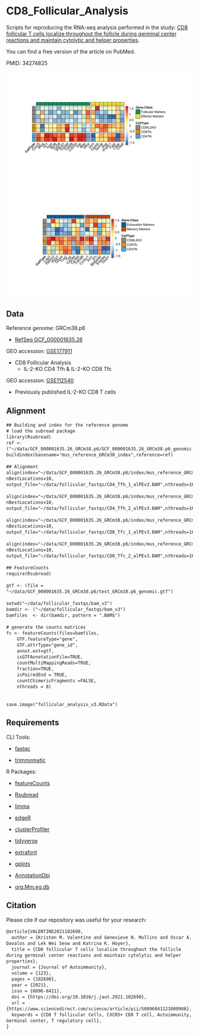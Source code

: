 # CD8_Follicular_Analysis
Scripts for reproducing the RNA-seq analysis performed in the study: [CD8 follicular T cells localize throughout the follicle during germinal center reactions and maintain cytolytic and helper properties](https://doi.org/10.1016/j.jaut.2021.102690).

You can find a free version of the article on PubMed.

PMID: 34274825


<img src = "Valentine_CD8Tfc_2021/plots/Valentine_CD8Tfc_2021_figure4_heatmap1.png" width ="600" /> <img src = "Valentine_CD8Tfc_2021/plots/Valentine_CD8Tfc_2021_figure4_heatmap2.png" width ="600" />


## Data

Reference genome: GRCm38.p6
- [RefSeq GCF_000001635.26](https://www.ncbi.nlm.nih.gov/data-hub/genome/GCF_000001635.26/)


GEO accession: [GSE177911](https://www.ncbi.nlm.nih.gov/geo/query/acc.cgi?acc=GSE177911)
- CD8 Follicular Analysis
  - IL-2-KO CD4 Tfh & IL-2-KO CD8 Tfc

GEO accession: [GSE112540](https://www.ncbi.nlm.nih.gov/geo/query/acc.cgi?acc=GSE112540)
- Previously published IL-2-KO CD8 T cells



## Alignment

    ## Building and index for the reference genome
    # load the subread package
    library(Rsubread)
    ref <-("~/data/GCF_000001635.26_GRCm38.p6/GCF_000001635.26_GRCm38.p6_genomic.fna")
    buildindex(basename="mus_reference_GRCm38_index",reference=ref)
    
    ## Alignment
    align(index="~/data/GCF_000001635.26_GRCm38.p6/index/mus_reference_GRCm38_index",readfile1="~/data/follicular_fastqs/CD4_Tfh_1_R1.fastq",readfile2="~/data/follicular_fastqs/CD4_Tfh_1_R2.fastq", nBestLocations=10, output_file="~/data/follicular_fastqs/CD4_Tfh_1_alPEv3.BAM",nthreads=16,phredOffset=33)

	align(index="~/data/GCF_000001635.26_GRCm38.p6/index/mus_reference_GRCm38_index",readfile1="~/data/follicular_fastqs/CD4_Tfh_2_R1.fastq",readfile2="~/data/follicular_fastqs/CD4_Tfh_2_R2.fastq", nBestLocations=10, output_file="~/data/follicular_fastqs/CD4_Tfh_2_alPEv3.BAM",nthreads=16,phredOffset=33)

	align(index="~/data/GCF_000001635.26_GRCm38.p6/index/mus_reference_GRCm38_index",readfile1="~/data/follicular_fastqs/CD8_Tfc_1_R1.fastq",readfile2="~/data/follicular_fastqs/CD8_Tfc_1_R2.fastq", nBestLocations=10, output_file="~/data/follicular_fastqs/CD8_Tfc_1_alPEv3.BAM",nthreads=16,phredOffset=33)

	align(index="~/data/GCF_000001635.26_GRCm38.p6/index/mus_reference_GRCm38_index",readfile1="~/data/follicular_fastqs/CD8_Tfc_2_R1.fastq",readfile2="~/data/follicular_fastqs/CD8_Tfc_2_R2.fastq", nBestLocations=10, output_file="~/data/follicular_fastqs/CD8_Tfc_2_alPEv3.BAM",nthreads=16,phredOffset=33)

	## FeatureCounts
	require(Rsubread)

	gtf <- (file = "~/data/GCF_000001635.26_GRCm38.p6/test_GRCm38.p6_genomic.gtf")

	setwd("~/data/follicular_fastqs/bam_v3")
	bamdir <- ("~/data/follicular_fastqs/bam_v3")
	bamfiles  <- dir(bamdir, pattern = ".BAM$")

	# generate the counts matrices 
	fc <- featureCounts(files=bamfiles, 
		GTF.featureType="gene",
		GTF.attrType="gene_id", 
		annot.ext=gtf, 
		isGTFAnnotationFile=TRUE, 
		countMultiMappingReads=TRUE, 
		fraction=TRUE, 
		isPairedEnd = TRUE, 
		countChimericFragments =FALSE, 
		nthreads = 8)


	save.image("follicular_analysis_v3.RData")

## Requirements

CLI Tools:

- [fastqc](https://www.bioinformatics.babraham.ac.uk/projects/fastqc/)

- [trimmomatic](https://doi.org/10.1093/bioinformatics/btu170)

R Packages:

- [featureCounts](https://doi.org/10.1093/bioinformatics/btt656)

- [Rsubread](https://bioconductor.org/packages/release/bioc/html/Rsubread.html)

- [limma](https://bioconductor.org/packages/release/bioc/html/limma.html)

- [edgeR](https://bioconductor.org/packages/release/bioc/html/edgeR.html)

- [clusterProfiler](https://bioconductor.org/packages/release/bioc/html/clusterProfiler.html)

- [tidyverse](https://www.tidyverse.org)

- [extrafont](https://cran.r-project.org/web/packages/extrafont/index.html)

- [gplots](https://cran.r-project.org/web/packages/gplots/index.html)

- [AnnotationDbi](https://bioconductor.org/packages/release/bioc/html/AnnotationDbi.html)

- [org.Mm.eg.db](https://bioconductor.org/packages/release/data/annotation/html/org.Mm.eg.db.html)


## Citation

Please cite if our repository was useful for your research:
````
@article{VALENTINE2021102690,
  author = {Kristen M. Valentine and Genevieve N. Mullins and Oscar A. Davalos and Lek Wei Seow and Katrina K. Hoyer},
  title = {CD8 follicular T cells localize throughout the follicle during germinal center reactions and maintain cytolytic and helper properties},
  journal = {Journal of Autoimmunity},
  volume = {123},
  pages = {102690},
  year = {2021},
  issn = {0896-8411},
  doi = {https://doi.org/10.1016/j.jaut.2021.102690},
  url = {https://www.sciencedirect.com/science/article/pii/S0896841121000986},
  keywords = {CD8 T follicular Cells, CXCR5+ CD8 T cell, Autoimmunity, Germinal center, T regulatory cell},
}
````
